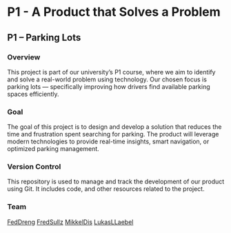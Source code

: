 # P1 - A Product that Solves a Problem
## P1 – Parking Lots 
### Overview

This project is part of our university’s P1 course, where we aim to identify and solve a real-world problem using technology. Our chosen focus is parking lots — specifically improving how drivers find available parking spaces efficiently.

### Goal

The goal of this project is to design and develop a solution that reduces the time and frustration spent searching for parking. The product will leverage modern technologies to provide real-time insights, smart navigation, or optimized parking management.

### Version Control

This repository is used to manage and track the development of our product using Git. It includes code, and other resources related to the project.

### Team

[FedDreng](https://github.com/FedDreng)
[FredSullz](https://github.com/FredSullz)
[MikkelDis](https://github.com/MikkelDis)
[LukasLLaebel](https://github.com/LukasLLaebel/)

